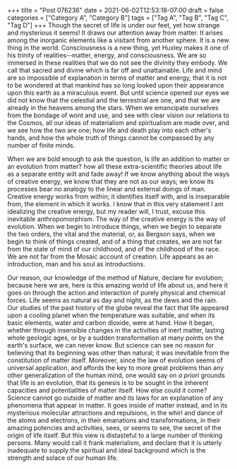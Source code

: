 +++
title = "Post 076236"
date = 2021-06-02T12:53:18-07:00
draft = false
categories = ["Category A", "Category B"]
tags = ["Tag A", "Tag B", "Tag C", "Tag D"]
+++
Though the secret of life is under our feet, yet how strange and mysterious it seems! It draws our attention away from matter. It arises among the inorganic elements like a visitant from another sphere. It is a new thing in the world. Consciousness is a new thing, yet Huxley makes it one of his trinity of realities--matter, energy, and consciousness. We are so immersed in these realities that we do not see the divinity they embody. We call that sacred and divine which is far off and unattainable. Life and mind are so impossible of explanation in terms of matter and energy, that it is not to be wondered at that mankind has so long looked upon their appearance upon this earth as a miraculous event. But until science opened our eyes we did not know that the celestial and the terrestrial are one, and that we are already in the heavens among the stars. When we emancipate ourselves from the bondage of wont and use, and see with clear vision our relations to the Cosmos, all our ideas of materialism and spiritualism are made over, and we see how the two are one; how life and death play into each other's hands, and how the whole truth of things cannot be compassed by any number of finite minds.

When we are bold enough to ask the question, Is life an addition to matter or an evolution from matter? how all these extra-scientific theories about life as a separate entity wilt and fade away! If we know anything about the ways of creative energy, we know that they are not as our ways; we know its processes bear no analogy to the linear and external doings of man. Creative energy works from within; it identifies itself with, and is inseparable from, the element in which it works. I know that in this very statement I am idealizing the creative energy, but my reader will, I trust, excuse this inevitable anthropomorphism. The way of the creative energy is the way of evolution. When we begin to introduce things, when we begin to separate the two orders, the vital and the material, or, as Bergson says, when we begin to think of things created, and of a thing that creates, we are not far from the state of mind of our childhood, and of the childhood of the race. We are not far from the Mosaic account of creation. Life appears as an introduction, man and his soul as introductions.

Our reason, our knowledge of the method of Nature, declare for evolution; because here we are, here is this amazing world of life about us, and here it goes on through the action and interaction of purely physical and chemical forces. Life seems as natural as day and night, as the dews and the rain. Our studies of the past history of the globe reveal the fact that life appeared upon a cooling planet when the temperature was suitable, and when its basic elements, water and carbon dioxide, were at hand. How it began, whether through insensible changes in the activities of inert matter, lasting whole geologic ages, or by a sudden transformation at many points on the earth's surface, we can never know. But science can see no reason for believing that its beginning was other than natural; it was inevitable from the constitution of matter itself. Moreover, since the law of evolution seems of universal application, and affords the key to more great problems than any other generalization of the human mind, one would say on _a priori_ grounds that life is an evolution, that its genesis is to be sought in the inherent capacities and potentialities of matter itself. How else could it come? Science cannot go outside of matter and its laws for an explanation of any phenomena that appear in matter. It goes inside of matter instead, and in its mysterious molecular attractions and repulsions, in the whirl and dance of the atoms and electrons, in their emanations and transformations, in their amazing potencies and activities, sees, or seems to see, the secret of the origin of life itself. But this view is distasteful to a large number of thinking persons. Many would call it frank materialism, and declare that it is utterly inadequate to supply the spiritual and ideal background which is the strength and solace of our human life.
